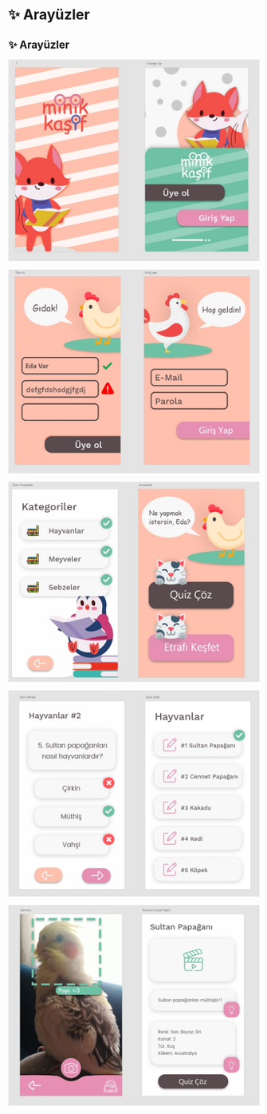 # ✨ Arayüzler

## ✨ Arayüzler

![](../.gitbook/assets/ui_login.jpeg)

![](../.gitbook/assets/ui_signup.jpeg)

![](../.gitbook/assets/ui_kategori.jpeg)

![](../.gitbook/assets/ui_quiz.jpeg)

![](../.gitbook/assets/ui_ai.jpeg)

